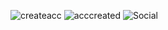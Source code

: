 ![createacc](https://github.com/user-attachments/assets/bd937dfb-6372-4695-bf5e-ecf716e1465d)
![acccreated](https://github.com/user-attachments/assets/ffb80203-8417-4a4b-96ce-de75038f871c)
![Social](https://github.com/user-attachments/assets/164cb2ea-5541-43af-8a52-ed452a4a6471)
